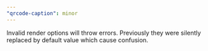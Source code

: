 ```yaml
---
"qrcode-caption": minor
---
```


Invalid render options will throw errors. Previously they were silently replaced by default value which cause confusion.
